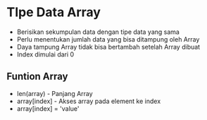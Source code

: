 # TIpe Data Array
- Berisikan sekumpulan data dengan tipe data yang sama
- Perlu menentukan jumlah data yang bisa ditampung oleh Array
- Daya tampung Array tidak bisa bertambah setelah Array dibuat
- Index dimulai dari 0

## Funtion Array
- len(array) - Panjang Array
- array[index] - Akses array pada element ke index
- array[index] = 'value'